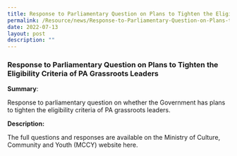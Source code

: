 ```yaml
---
title: Response to Parliamentary Question on Plans to Tighten the Eligibility Criteria
permalink: /Resource/news/Response-to-Parliamentary-Question-on-Plans-to-Tighten-the-Eligibility-Criteria-of-PA
date: 2022-07-13
layout: post
description: ""
---
```

### Response to Parliamentary Question on Plans to Tighten the Eligibility Criteria of PA Grassroots Leaders 

**Summary**: 

Response to parliamentary question on whether the Government has plans to tighten the eligibility criteria of PA grassroots leaders. 

**Description:**

The full questions and responses are available on the Ministry of Culture, Community and Youth (MCCY) website here. 